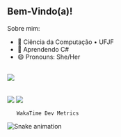 ## Bem-Vindo(a)!

Sobre mim:

- 🔭 Ciência da Computação • UFJF
- 🌱 Aprendendo C#
- 😄 Pronouns: She/Her
<br/>

<div>
 <a href="https://github.com/vitoria-isabela">
  <img align="center" src="https://github-readme-stats.vercel.app/api?username=vitoria-isabela&show_icons=true&theme=dracula&include_all_commits=true&count_private=true" />
</a>
</div>
  
<div>
  </br>
  </br>
  <a href="https://instagram.com/v.isa.o" target="_blank"><img src="https://img.shields.io/badge/-Instagram-%23E4405F?style=for-the-badge&logo=instagram&logoColor=white" target="_blank"></a>
  <a href="https://www.linkedin.com/in/vit%C3%B3ria-isabela-de-oliveira/" target="_blank"><img src="https://img.shields.io/badge/-LinkedIn-%230077B5?style=for-the-badge&logo=linkedin&logoColor=white" target="_blank"></a>
</div> 

<!--START_SECTION:waka-->
<!--END_SECTION:waka-->

      

       WakaTime Dev Metrics
      
  
![Snake animation](https://github.com/vitoria-isabela/vitoria-isabela/blob/output/github-contribution-grid-snake.svg)
